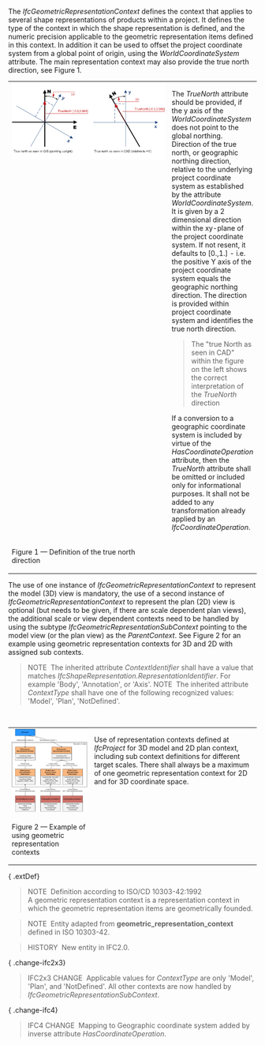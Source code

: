 ﻿The _IfcGeometricRepresentationContext_ defines the context that applies to several shape representations of products within a project. It defines the type of the context in which the shape representation is defined, and the numeric precision applicable to the geometric representation items defined in this context. In addition it can be used to offset the project coordinate system from a global point of origin, using the _WorldCoordinateSystem_ attribute. The main representation context may also provide the true north direction, see Figure 1.

<table border="0" summary="true north">
 <tr>
  <td width="505" valign="top">
   <img src="../../../../../../figures/ifcgeometricrepresentationcontext_truenorth.png" alt="TrueNorth" border="0">
  </td>
  <td valign="top">
   <p class="small">
    The <em>TrueNorth</em> attribute should be provided, if the y axis of the <em>WorldCoordinateSystem</em> does not point to the global northing. Direction of the true north, or geographic northing direction, relative to the underlying project coordinate system as established by the attribute <em>WorldCoordinateSystem</em>. It is given by a 2 dimensional direction within the xy-plane of the project coordinate system. If not resent, it defaults to [0.,1.] - i.e. the positive Y axis of the project coordinate system equals the geographic northing direction. The direction is provided within project coordinate system and identifies the true north direction.</p>
   <blockquote class="example">
    The "true North as seen in CAD" within the figure on the left shows the correct interpretation of the <em>TrueNorth</em> direction
   </blockquote>
   <p class="small">
    If a conversion to a geographic coordinate system is included by virtue of the <em>HasCoordinateOperation</em> attribute, then the <em>TrueNorth</em> attribute shall be omitted or included only for informational purposes. It shall not be added to any transformation already applied by an <em>IfcCoordinateOperation</em>.</p>
  </td>
 </tr>
 <tr>
  <td><p class="figure">Figure 1 &mdash; Definition of the true north direction</p>
  </td>
  <td>&nbsp;</td>
 </tr>   
</table>

The use of one instance of _IfcGeometricRepresentationContext_ to represent the model (3D) view is mandatory, the use of a second instance of _IfcGeometricRepresentationContext_ to represent the plan (2D) view is optional (but needs to be given, if there are scale dependent plan views), the additional scale or view dependent contexts need to be handled by using the subtype _IfcGeometricRepresentationSubContext_ pointing to the model view (or the plan view) as the _ParentContext_. See Figure 2 for an example using geometric representation contexts for 3D and 2D with assigned sub contexts.

> NOTE&nbsp; The inherited attribute _ContextIdentifier_ shall have a value that matches _IfcShapeRepresentation.RepresentationIdentifier_. For example 'Body', 'Annotation', or 'Axis'.
> NOTE&nbsp; The inherited attribute _ContextType_ shall have one of the following recognized values: 'Model', 'Plan', 'NotDefined'.

&nbsp;

<table summary="figure" border="0">
 <tr>
  <td valign="top">
    <img src="../../../../../../figures/ifcgeometricrepresentationcontext_layout.png" alt="representation context" border="">
  </td>
  <td valign="top">
   <p class="small">Use of representation contexts defined at <em>IfcProject</em> for 3D model and 2D plan context,
   including sub context definitions for different target scales. There shall always be a maximum of one geometric representation context for 2D and for 3D coordinate space.</p>
  </td>
 </tr>
 <tr>
  <td><p class="figure">Figure 2 &mdash; Example of using geometric representation contexts</p>
  </td>
  <td>&nbsp;</td>
 </tr>    
</table>

{ .extDef}
> NOTE&nbsp; Definition according to ISO/CD 10303-42:1992  
> A geometric representation context is a representation context in which the geometric representation items are geometrically founded.

> NOTE&nbsp; Entity adapted from **geometric_representation_context** defined in ISO 10303-42.

> HISTORY&nbsp; New entity in IFC2.0.

{ .change-ifc2x3}
> IFC2x3 CHANGE&nbsp; Applicable values for _ContextType_ are only 'Model', 'Plan', and 'NotDefined'. All other contexts are now handled by _IfcGeometricRepresentationSubContext_.

{ .change-ifc4}
> IFC4 CHANGE&nbsp; Mapping to Geographic coordinate system added by inverse attribute _HasCoordinateOperation_.
